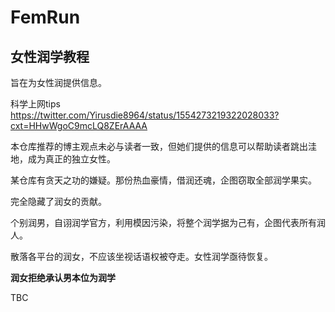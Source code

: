 # FemRun
## 女性润学教程
旨在为女性润提供信息。

科学上网tips
https://twitter.com/Yirusdie8964/status/1554273219322028033?cxt=HHwWgoC9mcLQ8ZErAAAA

本仓库推荐的博主观点未必与读者一致，但她们提供的信息可以帮助读者跳出洼地，成为真正的独立女性。

某仓库有贪天之功的嫌疑。那份热血豪情，借润还魂，企图窃取全部润学果实。

完全隐藏了润女的贡献。

个别润男，自诩润学官方，利用模因污染，将整个润学据为己有，企图代表所有润人。

散落各平台的润女，不应该坐视话语权被夺走。女性润学亟待恢复。

**润女拒绝承认男本位为润学**

 TBC
